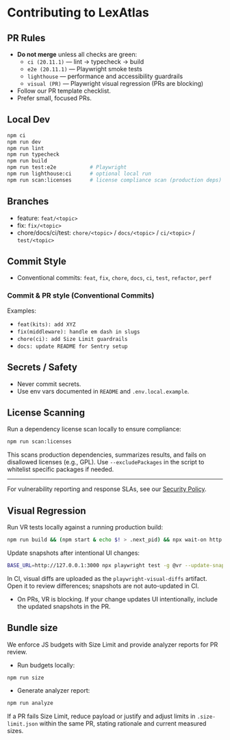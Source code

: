 # Contributing to LexAtlas

## PR Rules
- **Do not merge** unless all checks are green:
  - `ci (20.11.1)` — lint → typecheck → build
  - `e2e (20.11.1)` — Playwright smoke tests
  - `lighthouse` — performance and accessibility guardrails
  - `visual (PR)` — Playwright visual regression (PRs are blocking)
- Follow our PR template checklist.
- Prefer small, focused PRs.

## Local Dev
```bash
npm ci
npm run dev
npm run lint
npm run typecheck
npm run build
npm run test:e2e           # Playwright
npm run lighthouse:ci      # optional local run
npm run scan:licenses      # license compliance scan (production deps)
```

## Branches
- feature: `feat/<topic>`
- fix: `fix/<topic>`
- chore/docs/ci/test: `chore/<topic>` / `docs/<topic>` / `ci/<topic>` / `test/<topic>`

## Commit Style
- Conventional commits: `feat`, `fix`, `chore`, `docs`, `ci`, `test`, `refactor`, `perf`

### Commit & PR style (Conventional Commits)

Examples:
- `feat(kits): add XYZ`
- `fix(middleware): handle em dash in slugs`
- `chore(ci): add Size Limit guardrails`
- `docs: update README for Sentry setup`

## Secrets / Safety
- Never commit secrets.
- Use env vars documented in `README` and `.env.local.example`.


## License Scanning

Run a dependency license scan locally to ensure compliance:

```bash
npm run scan:licenses
```

This scans production dependencies, summarizes results, and fails on disallowed licenses (e.g., GPL). Use `--excludePackages` in the script to whitelist specific packages if needed.

---

For vulnerability reporting and response SLAs, see our [Security Policy](./SECURITY.md).

## Visual Regression

Run VR tests locally against a running production build:

```bash
npm run build && (npm start & echo $! > .next_pid) && npx wait-on http://127.0.0.1:3000 && BASE_URL=http://127.0.0.1:3000 npm run test:vr; kill -9 $(cat .next_pid) && rm .next_pid
```

Update snapshots after intentional UI changes:

```bash
BASE_URL=http://127.0.0.1:3000 npx playwright test -g @vr --update-snapshots
```

In CI, visual diffs are uploaded as the `playwright-visual-diffs` artifact. Open it to review differences; snapshots are not auto-updated in CI.

- On PRs, VR is blocking. If your change updates UI intentionally, include the updated snapshots in the PR.

## Bundle size

We enforce JS budgets with Size Limit and provide analyzer reports for PR review.

- Run budgets locally:

```bash
npm run size
```

- Generate analyzer report:

```bash
npm run analyze
```

If a PR fails Size Limit, reduce payload or justify and adjust limits in `.size-limit.json` within the same PR, stating rationale and current measured sizes.


